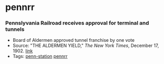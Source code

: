 # pennrr
### Pennslyvania Railroad receives approval for terminal and tunnels
- Board of Aldermen approved tunnel franchise by one vote
- Source: "THE ALDERMEN YIELD," *The New York Times*, December 17, 1902. [link](https://nyti.ms/2i8QRs0)
- Tags: [penn-station](../tags/penn-station.md) [pennrr](../tags/pennrr.md)

